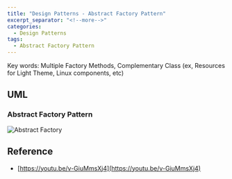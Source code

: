 ```yaml
---
title: "Design Patterns - Abstract Factory Pattern"
excerpt_separator: "<!--more-->"
categories:
  - Design Patterns
tags:
  - Abstract Factory Pattern
---
```


Key words: Multiple Factory Methods, Complementary Class (ex, Resources for Light Theme, Linux components, etc)

## UML  

### Abstract Factory Pattern

![Abstract Factory](http://www.plantuml.com/plantuml/proxy?src=https://raw.githubusercontent.com/battlerhythm/battlerhythm.github.io/master/assets/umls/abstract-factory-pattern.puml)

## Reference

- [https://youtu.be/v-GiuMmsXj4](https://youtu.be/v-GiuMmsXj4)
